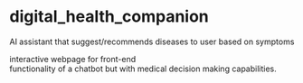 # digital_health_companion
AI assistant that suggest/recommends diseases to user based on symptoms

interactive webpage for front-end 
<br/>
functionality of a chatbot but with medical decision making capabilities.
